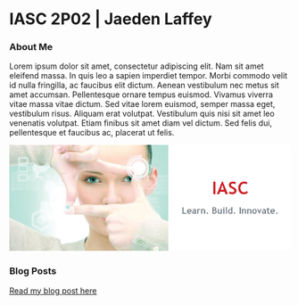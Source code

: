 # IASC 2P02 | Jaeden Laffey

### About Me

Lorem ipsum dolor sit amet, consectetur adipiscing elit. Nam sit amet eleifend massa. In quis leo a sapien imperdiet tempor. Morbi commodo velit id nulla fringilla, ac faucibus elit dictum. Aenean vestibulum nec metus sit amet accumsan. Pellentesque ornare tempus euismod. Vivamus viverra vitae massa vitae dictum. Sed vitae lorem euismod, semper massa eget, vestibulum risus. Aliquam erat volutpat. Vestibulum quis nisi sit amet leo venenatis volutpat. Etiam finibus sit amet diam vel dictum. Sed felis dui, pellentesque et faucibus ac, placerat ut felis.

![](images/IASC.png)

### Blog Posts

[Read my blog post here](blog)
